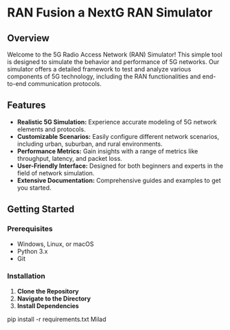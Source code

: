 # RAN Fusion a NextG RAN Simulator

## Overview
Welcome to the 5G Radio Access Network (RAN) Simulator! This simple tool is designed to simulate the behavior and performance of 5G networks. Our simulator offers a detailed framework to test and analyze various components of 5G technology, including the RAN functionalities and end-to-end communication protocols.

## Features
- **Realistic 5G Simulation:** Experience accurate modeling of 5G network elements and protocols.
- **Customizable Scenarios:** Easily configure different network scenarios, including urban, suburban, and rural environments.
- **Performance Metrics:** Gain insights with a range of metrics like throughput, latency, and packet loss.
- **User-Friendly Interface:** Designed for both beginners and experts in the field of network simulation.
- **Extensive Documentation:** Comprehensive guides and examples to get you started.

## Getting Started

### Prerequisites
- Windows, Linux, or macOS
- Python 3.x
- Git

### Installation
1. **Clone the Repository**
2. **Navigate to the Directory**
3. **Install Dependencies**

pip install -r requirements.txt
Milad



   

